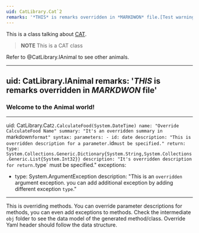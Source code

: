 ```yaml
---
uid: CatLibrary.Cat`2
remarks: '*THIS* is remarks overridden in *MARKDWON* file.[Test warning relay](invalid.md)'
---
```


This is a class talking about [CAT](https://en.wikipedia.org/wiki/Cat).

>**NOTE**
> This is a CAT class
>

Refer to @CatLibrary.IAnimal to see other animals.

---
uid: CatLibrary.IAnimal
remarks: '*THIS* is remarks overridden in *MARKDWON* file'
---

### Welcome to the **Animal** world!

---
uid: CatLibrary.Cat`2.CalculateFood(System.DateTime)
name: "Override CalculateFood Name"
summary: "It's an overridden summary in `markdown` format"
syntax:
    parameters:
    - id: date
      description: "This is overridden description for a parameter. `id` must be specified."
    return:
      type: System.Collections.Generic.Dictionary{System.String,System.Collections.Generic.List{System.Int32}}
      description: "It's overridden description for return. `type` must be specified."
exceptions:
  - type: System.ArgumentException
    description: "This is an `overridden` argument exception. you can add additional exception by adding different exception `type`."
---

This is overriding methods. You can override parameter descriptions for methods, you can even add exceptions to methods. Check the intermediate `obj` folder to see the data model of the generated method/class. Override Yaml header should follow the data structure.
